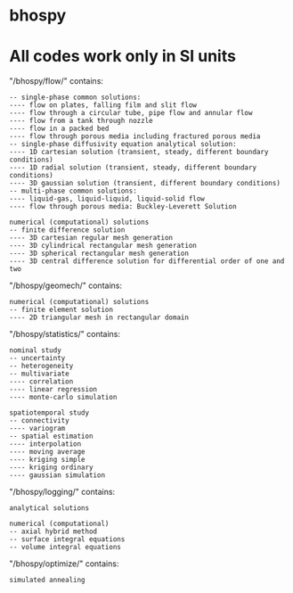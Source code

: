 # bhospy

# All codes work only in SI units

"/bhospy/flow/" contains:

    -- single-phase common solutions:
    ---- flow on plates, falling film and slit flow
    ---- flow through a circular tube, pipe flow and annular flow
    ---- flow from a tank through nozzle
    ---- flow in a packed bed
    ---- flow through porous media including fractured porous media
    -- single-phase diffusivity equation analytical solution:
    ---- 1D cartesian solution (transient, steady, different boundary conditions)
    ---- 1D radial solution (transient, steady, different boundary conditions)
    ---- 3D gaussian solution (transient, different boundary conditions)
    -- multi-phase common solutions:
    ---- liquid-gas, liquid-liquid, liquid-solid flow
    ---- flow through porous media: Buckley-Leverett Solution
    
    numerical (computational) solutions
    -- finite difference solution
    ---- 3D cartesian regular mesh generation
    ---- 3D cylindrical rectangular mesh generation
    ---- 3D spherical rectangular mesh generation
    ---- 3D central difference solution for differential order of one and two

"/bhospy/geomech/" contains:

    numerical (computational) solutions
    -- finite element solution
    ---- 2D triangular mesh in rectangular domain
	
"/bhospy/statistics/" contains:

    nominal study
    -- uncertainty
    -- heterogeneity
    -- multivariate
    ---- correlation
    ---- linear regression
    ---- monte-carlo simulation
    
    spatiotemporal study
    -- connectivity
    ---- variogram
    -- spatial estimation
    ---- interpolation
    ---- moving average
    ---- kriging simple
    ---- kriging ordinary
    ---- gaussian simulation
	
"/bhospy/logging/" contains:

    analytical solutions
    
    numerical (computational)
    -- axial hybrid method
    -- surface integral equations
    -- volume integral equations
	
"/bhospy/optimize/" contains:

    simulated annealing
